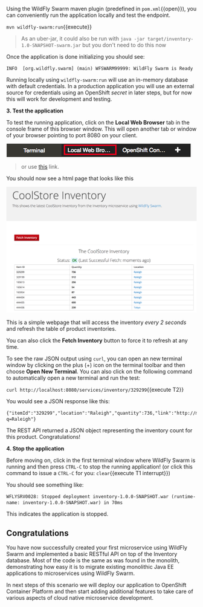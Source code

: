 Using the WildFly Swarm maven plugin (predefined in `pom.xml`{{open}}), you can conveniently run the application locally and test the endpoint.

`mvn wildfly-swarm:run`{{execute}}

> As an uber-jar, it could also be run with `java -jar target/inventory-1.0-SNAPSHOT-swarm.jar` but you don't need to do this now

Once the application is done initializing you should see:

```console
INFO  [org.wildfly.swarm] (main) WFSWARM99999: WildFly Swarm is Ready
```

Running locally using `wildfly-swarm:run` will use an in-memory database with default credentials. In a production application you
will use an external source for credentials using an OpenShift _secret_ in later steps, but for now this will work for development and
testing.

**3. Test the application**

To test the running application, click on the **Local Web Browser** tab in the console frame of this browser window. This will open another tab or window of your browser pointing to port 8080 on your client.

![Local Web Browser Tab](../../assets/mono-to-micro-part-1/web-browser-tab.png)

> or use [this](https://[[HOST_SUBDOMAIN]]-8080-[[KATACODA_HOST]].environments.katacoda.com/) link.

You should now see a html page that looks like this

![App](../../assets/mono-to-micro-part-1/app.png)

This is a simple webpage that will access the inventory *every 2 seconds* and refresh the table of product inventories.

You can also click the **Fetch Inventory** button to force it to refresh at any time.

To see the raw JSON output using `curl`, you can open an new terminal window by clicking on the plus (+)
icon on the terminal toolbar and then  choose **Open New Terminal**. You can also click on the following
command to automatically open a new terminal and run the test:

`curl http://localhost:8080/services/inventory/329299`{{execute T2}}

You would see a JSON response like this:

```
{"itemId":"329299","location":"Raleigh","quantity":736,"link":"http://maps.google.com/?q=Raleigh"}
```

The REST API returned a JSON object representing the inventory count for this product. Congratulations!

**4. Stop the application**

Before moving on, click in the first terminal window where WildFly Swarm is running
and then press `CTRL-C` to stop the running application! (or click this command to issue
a `CTRL-C` for you: `clear`{{execute T1 interrupt}})

You should see something like:

```console
WFLYSRV0028: Stopped deployment inventory-1.0.0-SNAPSHOT.war (runtime-name: inventory-1.0.0-SNAPSHOT.war) in 70ms
```

This indicates the application is stopped.

## Congratulations

You have now successfully created your first microservice using WildFly Swarm and implemented a basic RESTful
API on top of the Inventory database. Most of the code is the same as was found in the monolith, demonstrating how
easy it is to migrate existing monolithic Java EE applications to microservices using WildFly Swarm.

In next steps of this scenario we will deploy our application to OpenShift Container Platform and then start
adding additional features to take care of various aspects of cloud native microservice development.
